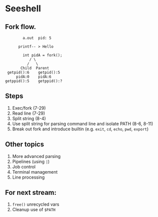 # Seeshell


## Fork flow.

```
        a.out  pid: 5

      printf-- > Hello

        int pidA = fork();
           / \
          /   \
       Child  Parent
 getpid():6    getpid():5
     pidA:0    pidA:6
getppid():5    getppid():?
```

## Steps

1. Exec/fork (7-29)
2. Read line (7-29)
3. Split string (8-4)
4. Use split string for parsing command line and isolate PATH (8-6, 8-11)
5. Break out fork and introduce builtin (e.g. `exit`, `cd`, `echo`, `pwd`, `export`)


## Other topics

1. More advanced parsing
2. Pipelines (using `|`)
3. Job control
4. Terminal management
5. Line processing

## For next stream:

1. `free()` unrecycled vars
2. Cleanup use of `$PATH`
